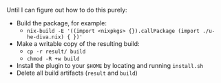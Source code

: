 Until I can figure out how to do this purely:

* Build the package, for example:
    * `nix-build -E '((import <nixpkgs> {}).callPackage (import ./u-he-diva.nix) { })'`
* Make a writable copy of the resulting build:
    * `cp -r result/ build`
    * `chmod -R +w build`
* Install the plugin to your `$HOME` by locating and running `install.sh`
* Delete all build artifacts (`result` and `build`)
